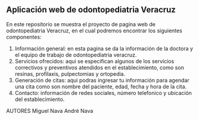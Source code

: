 ## Aplicación web de odontopediatria Veracruz
En este repositorio se muestra el proyecto de pagina web de odontopediatria Veracruz, en el cual podremos encontrar los siguientes componentes: 
1.  Información general: en esta pagina se da la información de la doctora y el equipo de trabajo de odontopediatria veracruz.
2.  Servicios ofrecidos: aqui se especifican algunos de los servicios correctivos y preventivos atendidos en el establecimiento, como son resinas, profilaxis, pulpectomias y ortopedia. 
3.  Generación de citas: aqui podras ingresar tu información para agendar una cita como son nombre del paciente, edad, fecha y hora de la cita. 
4.  Contacto: información de redes sociales, número telefonico y ubicación del establecimiento.

AUTORES
 Miguel Nava 
 André Nava